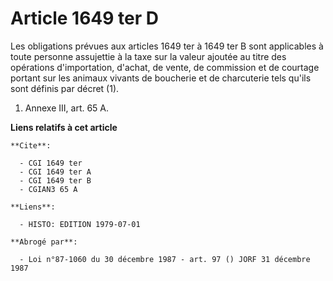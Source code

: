 # Article 1649 ter D

Les obligations prévues aux articles 1649 ter à 1649 ter B sont applicables à toute personne assujettie à la taxe sur la
valeur ajoutée au titre des opérations d'importation, d'achat, de vente, de commission et de courtage portant sur les animaux
vivants de boucherie et de charcuterie tels qu'ils sont définis par décret (1).

1)  Annexe III, art. 65 A.

**Liens relatifs à cet article**

	**Cite**:

	  - CGI 1649 ter
	  - CGI 1649 ter A
	  - CGI 1649 ter B
	  - CGIAN3 65 A

	**Liens**:

	  - HISTO: EDITION 1979-07-01

	**Abrogé par**:

	  - Loi n°87-1060 du 30 décembre 1987 - art. 97 () JORF 31 décembre 1987

